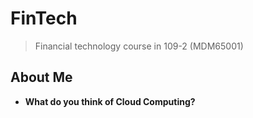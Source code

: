 # FinTech
> Financial technology course in 109-2 (MDM65001)

## About Me
* **What do you think of Cloud Computing?**

